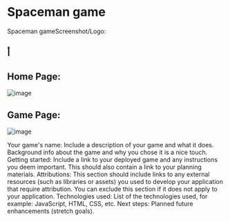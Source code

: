 # Spaceman game

Spaceman gameScreenshot/Logo: 
## أ
## Home Page:
![image](https://github.com/user-attachments/assets/7aba0b5e-09eb-4572-a140-e4712ee585db)
## Game Page:
![image](https://github.com/user-attachments/assets/2bb2aced-d38c-4ed9-9f83-9273e1444de4)




Your game's name: Include a description of your game and what it does. Background info about the game and why you chose it is a nice touch.
Getting started: Include a link to your deployed game and any instructions you deem important. This should also contain a link to your planning materials.
Attributions: This section should include links to any external resources (such as libraries or assets) you used to develop your application that require attribution. You can exclude this section if it does not apply to your application.
Technologies used: List of the technologies used, for example: JavaScript, HTML, CSS, etc.
Next steps: Planned future enhancements (stretch goals).
